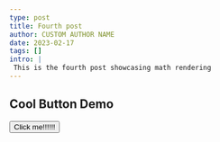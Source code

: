 ```yaml
---
type: post
title: Fourth post
author: CUSTOM AUTHOR NAME
date: 2023-02-17
tags: []
intro: |
 This is the fourth post showcasing math rendering
---
```


## Cool Button Demo

<button onclick="alert('hi!')">Click me!!!!!!</button>
